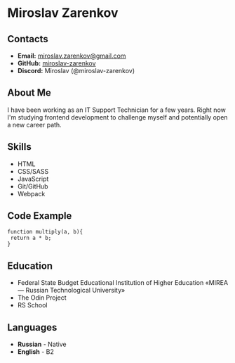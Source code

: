 # Miroslav Zarenkov

## Contacts

- **Email:** miroslav.zarenkov@gmail.com
- **GitHub:** [miroslav-zarenkov](https://github.com/miroslav-zarenkov)
- **Discord:** Miroslav (@miroslav-zarenkov)

## About Me

I have been working as an IT Support Technician for a few years. Right now I'm studying frontend development to challenge myself and potentially open a new career path.

## Skills

- HTML
- CSS/SASS
- JavaScript
- Git/GitHub
- Webpack

## Code Example

```
function multiply(a, b){
 return a * b;
}
```

## Education

- Federal State Budget Educational Institution of Higher Education «MIREA — Russian Technological University»
- The Odin Project
- RS School

## Languages

- **Russian** - Native
- **English** - B2
